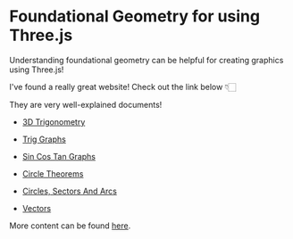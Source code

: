 # Foundational Geometry for using Three.js

Understanding foundational geometry can be helpful for creating graphics using Three.js!

I've found a really great website! Check out the link below 👇🏻

They are very well-explained documents!

- [3D Trigonometry](https://thirdspacelearning.com/gcse-maths/geometry-and-measure/3d-trigonometry/)

- [Trig Graphs](https://thirdspacelearning.com/gcse-maths/geometry-and-measure/trig-graphs/)

- [Sin Cos Tan Graphs](https://thirdspacelearning.com/gcse-maths/geometry-and-measure/sin-cos-tan-graphs/)

- [Circle Theorems](https://thirdspacelearning.com/gcse-maths/geometry-and-measure/circle-theorems/)

- [Circles, Sectors And Arcs](https://thirdspacelearning.com/gcse-maths/geometry-and-measure/circles-arcs-and-sectors/)

- [Vectors](https://thirdspacelearning.com/gcse-maths/geometry-and-measure/vectors/)

More content can be found [here](https://thirdspacelearning.com/secondary-resources/gcse-maths/).
